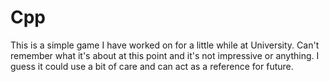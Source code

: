 # Cpp

This is a simple game I have worked on for a little while at University. Can't remember what it's about at this point and it's not impressive or anything. I guess it could use a bit of care and can act as a reference for future.
